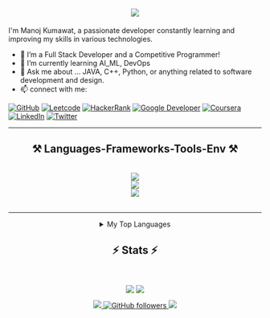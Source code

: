 <!--
**manojkumawatv/manojkumawatv** is a ✨ _special_ ✨ repository because its `README.md` (this file) appears my your GitHub profile.
Not mentioned skills and experiences:
Junior Accountant, Customer Service Associates, Google Workspace, Google Cloud Plateform, Automation with Python, Django etc.
-->
<h1 align="center">
    <img src="https://readme-typing-svg.herokuapp.com/?font=Righteous&size=35&center=true&vCenter=true&width=500&height=70&duration=4000&lines=Hi+There!+👋;+I'm+Manoj+Kumawat!;" />
</h1>

I'm Manoj Kumawat, a passionate developer constantly learning and improving my skills in various technologies.

- 🔭 I’m a Full Stack Developer and a Competitive Programmer!
- 🌱 I’m currently learning AI_ML, DevOps
- 💬 Ask me about ... JAVA, C++, Python, or anything related to software development and design.
- 📫 connect with me:
 
[![GitHub](https://img.shields.io/badge/GitHub-black?style=for-the-badge&logo=github)](https://github.com/manojkumawatv)
[![Leetcode](https://img.shields.io/badge/Leetcode-orange?style=for-the-badge&logo=leetcode)](https://leetcode.com/u/manoj_kumawat)
[![HackerRank](https://img.shields.io/badge/HackerRank-green?style=for-the-badge&logo=hackerrank)](https://www.hackerrank.com/manojkumawatv)
[![Google Developer](https://img.shields.io/badge/Google%20Developer-red?style=for-the-badge&logo=google)](https://g.dev/manojkumawatv)
[![Coursera](https://img.shields.io/badge/Coursera-blue?style=for-the-badge&logo=coursera)](https://www.coursera.org/user/f0c3d4b4492659d93b156d0910a8ea20)
[![LinkedIn](https://img.shields.io/badge/LinkedIn-blue?style=for-the-badge&logo=linkedin)](https://www.linkedin.com/in/manojkumawatv)
[![Twitter](https://img.shields.io/badge/Twitter-blue?style=for-the-badge&logo=twitter)](https://twitter.com/manojkumawatV)


<hr/>
 
<h2 align="center">⚒️ Languages-Frameworks-Tools-Env ⚒️</h2>
<br/>
<div align="center">
  <img src="https://skillicons.dev/icons?i=react,html,css,github" />
  <br>
  <img src="https://skillicons.dev/icons?i=java,python,javascript,nodejs,cpp,mysql,mongodb" />
  <br>
  <img src="https://skillicons.dev/icons?i=vscode,git,linux,postman,eclipse" />
</div>

<br/>

<hr/>

<div align="center">
  <details>
    <summary>My Top Languages</summary>
    
    | Rank | Language |
    |------|----------|
    | 1    | Java     |
    | 2    | Python   |
    | 3    | C++      |
    | 4    | JS       |
  
  </details>
</div>

<h2 align="center">⚡ Stats ⚡</h2>
<br>
<div align=center>
  <p style="display:flex; align=center; justify-content:center; ">
      <img src="https://github-readme-stats.vercel.app/api?username=manojkumawatv&theme=midnight-purple" style="margin-right:4px;">
      <img src="https://streak-stats.demolab.com/?user=manojkumawatv&theme=holi-theme">
  </p>
<!--   <img width=325 align="center" src="https://github-readme-stats.vercel.app/api/top-langs/?username=manojkumawatv&hide=HTML&langs_count=8&layout=compact&theme=react&border_radius=10&size_weight=0.5&count_weight=0.5&exclude_repo=github-readme-stats" alt="top langs" /> -->
</div>
<div align="center"> 
  <a href="mailto:manojkumawatv@gmail.com.com">
    <img src="https://img.shields.io/badge/Gmail-333333?style=for-the-badge&logo=gmail&logoColor=red" />
  </a>
  <a href="https://github.com/manojkumawatv" target="_blank">
      <img src="https://img.shields.io/github/followers/manojkumawatv?label=Followers&style=flat&logo=github" alt="GitHub followers">
  </a>
  <a href="https://www.linkedin.com/in/manojkumawatv/" target="_blank">
    <img src="https://img.shields.io/badge/LinkedIn-0077B5?style=for-the-badge&logo=linkedin&logoColor=white" target="_blank" />
  </a>
<!--   <a href="https://salesp07.github.io" target="_blank">
     <img src="https://img.shields.io/badge/Portfolio-FF5722?style=for-the-badge&logo=todoist&logoColor=white" target="_blank" /> <!-- sqlite, safari, google-chrome are other good icon options -->
<!--   </a> -->
</div>
